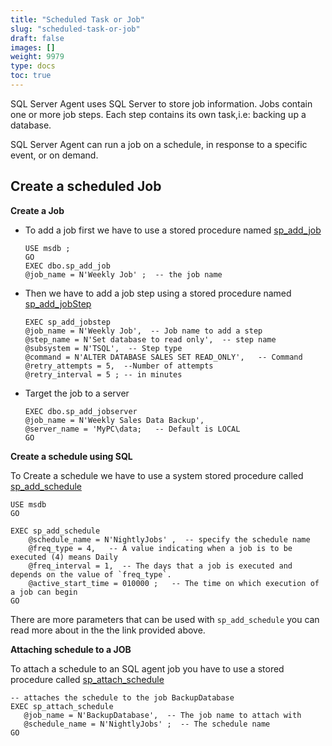 ```yaml
---
title: "Scheduled Task or Job"
slug: "scheduled-task-or-job"
draft: false
images: []
weight: 9979
type: docs
toc: true
---
```


SQL Server Agent uses SQL Server to store job information. Jobs contain one or more job steps. Each step contains its own task,i.e: backing up a database.

SQL Server Agent can run a job on a schedule, in response to a specific event, or on demand.

## Create a scheduled Job
**Create a Job**

- To add a job first we have to use a stored procedure named [sp_add_job](https://msdn.microsoft.com/en-us/library/ms187358.aspx)

      USE msdb ;  
      GO  
      EXEC dbo.sp_add_job  
      @job_name = N'Weekly Job' ;  -- the job name

- Then we have to add a job step using a stored procedure named [sp_add_jobStep](https://msdn.microsoft.com/en-us/library/ms178625.aspx)

      EXEC sp_add_jobstep  
      @job_name = N'Weekly Job',  -- Job name to add a step
      @step_name = N'Set database to read only',  -- step name
      @subsystem = N'TSQL',  -- Step type
      @command = N'ALTER DATABASE SALES SET READ_ONLY',   -- Command
      @retry_attempts = 5,  --Number of attempts
      @retry_interval = 5 ; -- in minutes

 - Target the job to a server

       EXEC dbo.sp_add_jobserver  
       @job_name = N'Weekly Sales Data Backup',
       @server_name = 'MyPC\data;   -- Default is LOCAL
       GO


**Create a schedule using SQL**

To Create a schedule we have to use a system stored procedure called [sp_add_schedule](https://msdn.microsoft.com/en-us/library/ms187320.aspx)

    USE msdb 
    GO  

    EXEC sp_add_schedule  
        @schedule_name = N'NightlyJobs' ,  -- specify the schedule name
        @freq_type = 4,   -- A value indicating when a job is to be executed (4) means Daily
        @freq_interval = 1,  -- The days that a job is executed and depends on the value of `freq_type`.
        @active_start_time = 010000 ;   -- The time on which execution of a job can begin
    GO  

There are more parameters that can be used with `sp_add_schedule` you can read more about in the the link provided above.

**Attaching schedule to a JOB**

To attach a schedule to an SQL agent job you have to use a stored procedure called [sp_attach_schedule](https://msdn.microsoft.com/en-us/library/ms186766.aspx) 

    -- attaches the schedule to the job BackupDatabase  
    EXEC sp_attach_schedule  
       @job_name = N'BackupDatabase',  -- The job name to attach with
       @schedule_name = N'NightlyJobs' ;  -- The schedule name
    GO  


<br>



    




    

    

    

    


